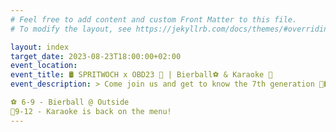 ```yaml
---
# Feel free to add content and custom Front Matter to this file.
# To modify the layout, see https://jekyllrb.com/docs/themes/#overriding-theme-defaults

layout: index
target_date: 2023-08-23T18:00:00+02:00
event_location: 
event_title: 🛢️ SPRITWOCH x OBD23 🎉 | Bierball⚽️ & Karaoke 🎤
event_description: > Come join us and get to know the 7th generation 🎉🛢️

⚽️ 6-9 - Bierball @ Outside
🎤9-12 - Karaoke is back on the menu!
---
```

